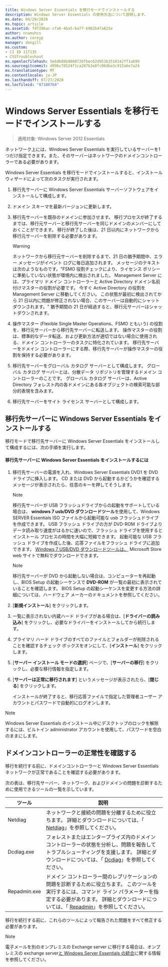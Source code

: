 ```yaml
---
title: Windows Server Essentials を移行モードでインストールする
description: Windows Server Essentials の使用方法について説明します。
ms.date: 04/29/2020
ms.topic: article
ms.assetid: fd7196ac-cfa6-46a5-ba77-6962b47a825e
author: nnamuhcs
ms.author: coreyp
manager: dongill
ms.custom:
- CI ID 117135
- CSSTroubleshoot
ms.openlocfilehash: 5e6db88b9888726fbec62d953b3510142ff1a699
ms.sourcegitcommit: d99bc78524f1ca287b3e8fc06dba3c915a6e7a24
ms.translationtype: MT
ms.contentlocale: ja-JP
ms.lasthandoff: 07/27/2020
ms.locfileid: "87180768"
---
```

# <a name="install-windows-server-essentials-in-migration-mode"></a>Windows Server Essentials を移行モードでインストールする

> 適用対象: Windows Server 2012 Essentials

ネットワーク上には、Windows Server Essentials を実行しているサーバーを1つだけ指定できます。また、そのサーバーはネットワークのドメインコントローラーである必要があります。

 Windows Server Essentials を移行モードでインストールすると、インストールウィザードによって次のタスクが実行されます。

1.  移行先サーバーに Windows Server Essentials サーバーソフトウェアをインストールして構成します。

2.  ドメイン スキーマを最新バージョンに更新します。

3.  移行先サーバーを既存のドメインに参加させます。 移行プロセスが終了するまでは、移行元サーバーと移行先サーバーを同じドメインのメンバーにしておくことができます。 移行が終了した後は、21 日以内にネットワークから移行元サーバーを削除する必要があります。

    > [!WARNING]
    >  ネットワークから移行元サーバーを削除するまで、21 日の猶予期間中、エラー メッセージがイベント ログに毎日追加されます。 メッセージのテキストは次のようなものです。"FSMO 役割チェックにより、ライセンス ポリシーに準拠していない状態が環境内に検出されました。 Management Server には、プライマリ ドメイン コントローラーと Active Directory ドメイン名前付けマスターの役割が必要です。 今すぐ Active Directory の役割を Management Server に移動してください。 この状態が最初に検出されてから 21 日以内に問題が修正されない場合、このサーバーは自動的にシャットダウンされます。" 猶予期間の 21 日が経過すると、移行元サーバーはシャットダウンされます。

4.  操作マスター (Flexible Single Master Operations、FSMO ともいう) の役割を、移行元サーバーから移行先サーバーに転送します。 操作マスターの役割は、標準的なデータ転送、および更新方法が適切ではない場合に使用される、ドメイン コントローラーのタスクに特化されています。 移行先サーバーをドメイン コントローラーにする際、移行先サーバーが操作マスターの役割を保持する必要があります。

5.  移行先サーバーをグローバル カタログ サーバーとして構成します。 グローバル カタログ サーバーとは、分散データ リポジトリを管理するドメイン コントローラーのことです。 グローバル カタログ サーバーは、Active Directory フォレスト内の各ドメインにある各オブジェクトの検索可能な部分的表現を含みます。

6.  移行先サーバーをサイト ライセンス サーバーとして構成します。

##  <a name="install-windows-server-essentials-on-the-destination-server"></a><a name="BKMK_Install"></a>移行先サーバーに Windows Server Essentials をインストールする
 移行モードで移行先サーバーに Windows Server Essentials をインストールして構成するには、次の手順を実行します。

#### <a name="to-install-windows-server-essentials-on-the-destination-server"></a>移行先サーバーに Windows Server Essentials をインストールするには

1. 移行先サーバーの電源を入れ、Windows Server Essentials DVD1 を DVD ドライブに挿入します。 CD または DVD から起動するかどうかを確認するメッセージが表示されたら、任意のキーを押してそうします。

   > [!NOTE]
   >  移行先サーバーが USB フラッシュドライブからの起動をサポートしている場合は、 **windows 7 usb/DVD ダウンロードツール**を使用して、Windows SERVER Essentials ISO ファイルから起動可能な usb フラッシュドライブを作成できます。 USB フラッシュ ドライブの方が DVD-ROM ドライブよりデータ読み取り速度がはるかに速いので、フラッシュ ドライブを使用するとインストール プロセスの時間を大幅に短縮できます。 起動可能な USB フラッシュ ドライブを作成した後、応答ファイルをフラッシュ ドライブに追加できます。 [Windows 7 USB/DVD ダウンロードツールは、](https://go.microsoft.com/fwlink/p/?LinkId=248282) Microsoft Store web サイトで無料でダウンロードできます。

   > [!NOTE]
   >  移行先サーバーが DVD から起動しない場合は、コンピューターを再起動し、BIOS Setup の起動シーケンスで **DVD-ROM** が一覧の最初に表示されていることを確認します。 BIOS Setup の起動シーケンスを変更する方法の詳細については、ハードウェア メーカーのドキュメントを参照してください。

2. [**新規インストール**] をクリックします。

3. 一覧に表示されない内蔵ハード ドライブがある場合は、[**ドライバーの読み込み**] をクリックし、必要なドライバーをインストールしてから続行します。

4. プライマリ ハード ドライブのすべてのファイルとフォルダーが削除されることを確認するチェック ボックスをオンにして、[**インストール**] をクリックします。

5. [**サーバー インストール モードの選択**] ページで、[**サーバーの移行**] をクリックし、必要な移行情報を指定します。

6. [**サーバーは正常に移行されます**] というメッセージが表示されたら、[**閉じる**] をクリックします。

   インストールが終了すると、移行応答ファイルで指定した管理者ユーザー アカウントとパスワードで自動的にログオンします。

> [!NOTE]
>  Windows Server Essentials のインストール中にデスクトップのロックを解除するには、ビルトイン administrator アカウントを使用して、パスワードを空白のままにします。

##  <a name="verify-the-health-of-the-domain-controller"></a><a name="BKMK_VerifyTheHealthOfDC"></a>ドメインコントローラーの正常性を確認する
 移行を続行する前に、ドメインコントローラーと Windows Server Essentials ネットワークが正常であることを確認する必要があります。

 次の表は、移行先サーバー、ネットワーク、およびドメインの問題を診断するために使用できるツールの一覧を示しています。

|ツール|説明|
|----------|-----------------|
|Netdiag|ネットワークと接続の問題を分離するために役立ちます。 詳細とダウンロードについては、「 [Netdiag](https://go.microsoft.com/fwlink/?LinkId=217388)」を参照してください。|
|Dcdiag.exe|フォレストまたはエンタープライズ内のドメイン コントローラーの状態を分析し、問題を報告してトラブルシューティングを支援します。 詳細とダウンロードについては、「 [Dcdiag](https://go.microsoft.com/fwlink/?LinkId=217389)」を参照してください。|
|Repadmin.exe|ドメイン コントローラー間のレプリケーションの問題を診断するために役立ちます。 このツールを実行するには、コマンド ライン パラメーターを指定する必要があります。 詳細とダウンロードについては、「 [Repadmin](https://go.microsoft.com/fwlink/?LinkId=217387)」を参照してください。|

 移行を続行する前に、これらのツールによって報告された問題をすべて修正する必要があります。

> [!NOTE]
>  電子メールを別のオンプレミスの Exchange server に移行する場合は、オンプレミスの exchange server[と Windows Server Essentials の統合](../manage/Integrate-an-On-Premises-Exchange-Server-with-Windows-Server-Essentials.md)に関する情報を参照してください。
